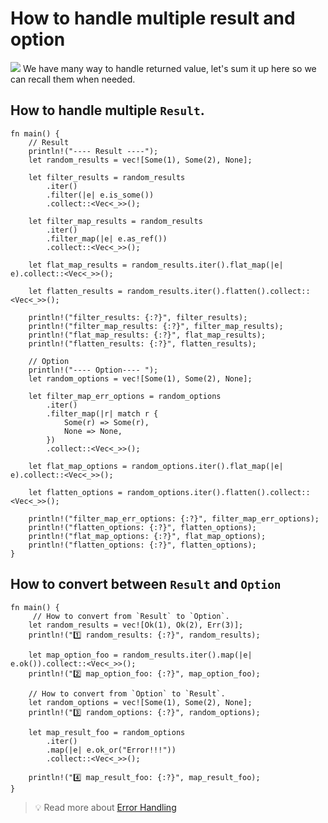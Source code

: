 # How to handle multiple result and option

![](/assets/kat.png) <span class="speech-bubble">We have many way to handle returned value, let's sum it up here so we can recall them when needed.</span>

## How to handle multiple `Result`.

```rust,editable
fn main() {
    // Result
    println!("---- Result ----");
    let random_results = vec![Some(1), Some(2), None];

    let filter_results = random_results
        .iter()
        .filter(|e| e.is_some())
        .collect::<Vec<_>>();

    let filter_map_results = random_results
        .iter()
        .filter_map(|e| e.as_ref())
        .collect::<Vec<_>>();

    let flat_map_results = random_results.iter().flat_map(|e| e).collect::<Vec<_>>();

    let flatten_results = random_results.iter().flatten().collect::<Vec<_>>();

    println!("filter_results: {:?}", filter_results);
    println!("filter_map_results: {:?}", filter_map_results);
    println!("flat_map_results: {:?}", flat_map_results);
    println!("flatten_results: {:?}", flatten_results);

    // Option
    println!("---- Option---- ");
    let random_options = vec![Some(1), Some(2), None];

    let filter_map_err_options = random_options
        .iter()
        .filter_map(|r| match r {
            Some(r) => Some(r),
            None => None,
        })
        .collect::<Vec<_>>();

    let flat_map_options = random_options.iter().flat_map(|e| e).collect::<Vec<_>>();

    let flatten_options = random_options.iter().flatten().collect::<Vec<_>>();

    println!("filter_map_err_options: {:?}", filter_map_err_options);
    println!("flatten_options: {:?}", flatten_options);
    println!("flat_map_options: {:?}", flat_map_options);
    println!("flatten_options: {:?}", flatten_options);
}
```

## How to convert between `Result` and `Option`

```rust,editable
fn main() {
     // How to convert from `Result` to `Option`.
    let random_results = vec![Ok(1), Ok(2), Err(3)];
    println!("1️⃣ random_results: {:?}", random_results);

    let map_option_foo = random_results.iter().map(|e| e.ok()).collect::<Vec<_>>();
    println!("2️⃣ map_option_foo: {:?}", map_option_foo);

    // How to convert from `Option` to `Result`.
    let random_options = vec![Some(1), Some(2), None];
    println!("3️⃣ random_options: {:?}", random_options);

    let map_result_foo = random_options
        .iter()
        .map(|e| e.ok_or("Error!!!"))
        .collect::<Vec<_>>();

    println!("4️⃣ map_result_foo: {:?}", map_result_foo);
}
```

> 💡 Read more about [Error Handling](https://rust-lang-nursery.github.io/rust-cookbook/errors/handle.html)
